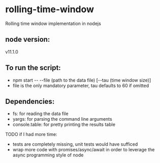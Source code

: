 # rolling-time-window
Rolling time window implementation in nodejs

## node version:
v11.1.0

## To run the script:
- npm start -- --file (path to the data file) [--tau (time window size)]
- file is the only mandatory parameter, tau defaults to 60 if omitted

## Dependencies:
- fs: for reading the data file
- yargs: for parsing the command line arguments
- console.table: for pretty printing the results table

TODO if I had more time:

- tests are completely missing, unit tests would have sufficed
- wrap more code with promises/async/await in order to leverage the async programming style of node
